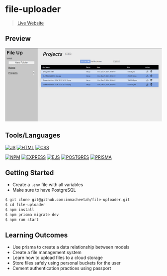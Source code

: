 # file-uploader

>  [Live Website]()

## Preview

![app preview](image.png)

## Tools/Languages

[![JS](https://img.shields.io/badge/-JAVASCRIPT-000?style=for-the-badge&logo=javascript&logoColor=F0DB4F)](#)  [![HTML](https://img.shields.io/badge/-HTML-000?style=for-the-badge&logo=html5)](#)  [![CSS](https://img.shields.io/badge/-CSS-000?style=for-the-badge&logo=css3&logoColor=1572B6)](#)

[![NPM](https://img.shields.io/badge/-npm-000?style=for-the-badge&logo=npm)](#)  [![EXPRESS](https://img.shields.io/badge/-express-000?style=for-the-badge&logo=express)](#) [![EJS](https://img.shields.io/badge/-ejs-000?style=for-the-badge&logo=ejs)](#)
[![POSTGRES](https://img.shields.io/badge/postgres-black?style=for-the-badge&logo=postgresql&)](#)
[![PRISMA](https://img.shields.io/badge/prisma-black?style=for-the-badge&logo=prisma&)](#)

## Getting Started
- Create a `.env` file with all variables
- Make sure to have PostgreSQL

```
$ git clone git@github.com:immacheetah/file-uploader.git
$ cd file-uploader
$ npm install
$ npm prisma migrate dev
$ npm run start

```

## Learning Outcomes

- Use prisma to create a data relationship between models
- Create a file management system
 - Learn how to upload files to a cloud storage
 - Store files safely using personal buckets for the user
- Cement authentication practices using passport